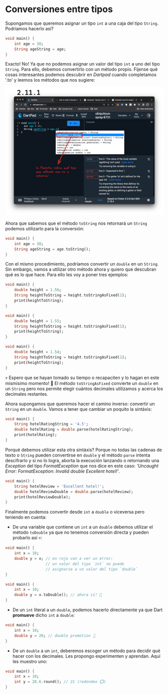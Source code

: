 # Conversiones entre tipos

Supongamos que queremos asignar un tipo `int` a una caja del tipo `String`. Podríamos hacerlo así?

```dart
void main() {
    int age = 38;
    String ageString = age;
}
```

Exacto! No! Ya que no podemos asignar un valor del tipo `int` a uno del tipo `String`. Para ello, debemos convertirlo con un método propio. Fíjense qué cosas interesantes podemos descubrir en _Dartpad_ cuando completamos '.to' y leemos los métodos que nos sugiere:

![Método toString](2.11.1_tipo_de_retorno.png)

Ahora que sabemos que el método `toString` nos retornará un `String` podemos utilizarlo para la conversión:

```dart
void main() {
    int age = 38;
    String ageString = age.toString();
}
```

Con el mismo procedimiento, podríamos convertir un `double` en un `String`. Sin embargo, vamos a utilizar otro método ahora y quiero que descubran qué es lo que hace. Para ello les voy a poner tres ejemplos:

```dart
void main() {
    double height = 1.56;
    String heightToString = height.toStringAsFixed(1);
    print(heightToString);
}
```

```dart
void main() {
    double height = 1.55;
    String heightToString = height.toStringAsFixed(1);
    print(heightToString);
}
```

```dart
void main() {
    double height = 1.54;
    String heightToString = height.toStringAsFixed(1);
    print(heightToString);
}
```

💀 Espero que se hayan tomado su tiempo o recapaciten y lo hagan en este mismísimo momento! 🤣 El método `toStringAsFixed` convierte un `double` en un `String` pero nos permite elegir cuántos decimales utilizamos y acerca los decimales restantes.

Ahora supongamos que queremos hacer el camino inverso: convertir un `String` en un `double`. Vamos a tener que cambiar un poquito la sintáxis:

```dart
void main() {
    String hotelRatingString = '4.5';
    double hotelRating = double.parse(hotelRatingString);
    print(hotelRating);
}
```

Porqué debemos utilizar esta otra sintáxis? Porque no todas las cadenas de texto o `String` pueden convertirse en `double` y el método `parse` intenta descifrarlo y si no lo logra, aborta la execución lanzando o retornando una _Exception_ del tipo _FormatException_ que nos dice en este caso: _'Uncaught Error: FormatException: Invalid double Excellent hotel!'_.

```dart
void main() {
    String hotelReview = 'Excellent hotel!';
    double hotelReviewDouble = double.parse(hotelReview);
    print(hotelReviewDouble);
}
```

Finalmente podemos convertir desde `int` a `double` o viceversa pero teniendo en cuenta:

- De una variable que contiene un `int` a un `double` debemos utilizar el método `toDouble` ya que no tenemos conversión directa y pueden probarlo así 💀:

```dart
void main() {
    int x = 10;
    double y = x; // en rojo van a ver un error:
                  // un valor del tipo `int` no puede
                  // asignarse a un valor del tipo `double`
}
```

```dart
void main() {
    int x = 10;
    double y = x.toDouble(); // ahora sí! 💪
}
```

- De un `int` literal a un `double`, podemos hacerlo directamente ya que Dart __promueve__ dicho `int` a `double`:

```dart
void main() {
    int x = 10;
    double y = 20; // double promotion 👆
}
```

- De un `double` a un `int`, deberemos escoger un método para decidir qué hacer con los decimales. Les propongo experimenten y aprendan. Aquí les muestro uno:

```dart
void main() {
    int x = 10;
    int y = 20.6.round(); // 21 (redondeo ⭕️)
}
```





